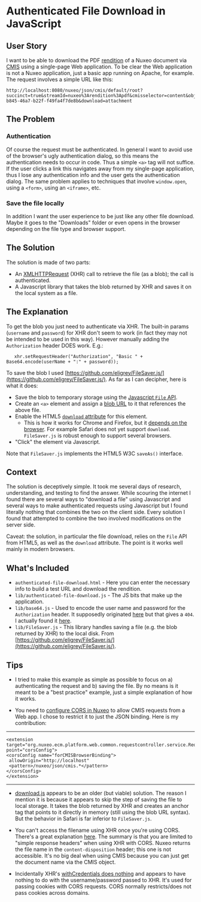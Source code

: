 # Authenticated File Download in JavaScript

## User Story

I want to be able to download the PDF [rendition](https://doc.nuxeo.com/x/Mo5kAQ) of a Nuxeo document via [CMIS](https://doc.nuxeo.com/x/JIAO) using a single-page Web application. To be clear the Web application is not a Nuxeo application, just a basic app running on Apache, for example.  The request involves a simple URL like this:

    http://localhost:8080/nuxeo/json/cmis/default/root?succinct=true&streamId=nuxeo%3Arendition%3Apdf&cmisselector=content&objectId=07cdb579-b845-46a7-b22f-f49fa4f7de8b&download=attachment

## The Problem

### Authentication

Of course the request must be authenticated.  In general I want to avoid use of the browser's ugly authentication dialog, so this means the authentication needs to occur in code.  Thus a simple `<a>` tag will not suffice.  If the user clicks a link this navigates away from my single-page application, thus I lose any authentication info and the user gets the authentication dialog. The same problem applies to techniques that involve `window.open`, using a `<form>`, using an `<iframe>`, etc.

### Save the file locally

In addition I want the user experience to be just like any other file download. Maybe it goes to the "Downloads" folder or even opens in the browser depending on the file type and browser support.

## The Solution

The solution is made of two parts:

* An [XMLHTTPRequest](https://xhr.spec.whatwg.org/) (XHR) call to retrieve the file (as a blob); the call is authenticated.
* A Javascript library that takes the blob returned by XHR and saves it on the local system as a file.

## The Explanation

To get the blob you just need to authenticate via XHR. The built-in params (`username` and `password`) for XHR don't seem to work (in fact they may not be intended to be used in this way). However manually adding the `Authorization` header DOES work.  E.g.:

       xhr.setRequestHeader("Authorization", "Basic " + Base64.encode(userName + ":" + password));

To save the blob I used [https://github.com/eligrey/FileSaver.js/](https://github.com/eligrey/FileSaver.js/). As far as I can decipher, here is what it does:

* Save the blob to temporary storage using the [Javascript `File` API](http://www.w3.org/TR/file-upload/).
* Create an `<a>` element and assign a [blob URL](http://www.w3.org/TR/FileAPI/#DefinitionOfScheme) to it that references the above file.
* Enable the HTML5 [`download` attribute](http://www.w3.org/TR/html5/links.html#downloading-resources) for this element.
    * This is how it works for Chrome and Firefox, but it [depends on the browser](http://caniuse.com/#feat=download). For example Safari does not yet support `download`.  `FileSaver.js` is robust enough to support several browsers.
* "Click" the element via Javascript.

Note that `FileSaver.js` implements the HTML5 W3C `saveAs()` interface.

## Context

The solution is deceptively simple. It took me several days of research, understanding, and testing to find the answer. While scouring the internet I found there are several ways to "download a file" using Javascript and several ways to make authenticated requests using Javascript but I found literally nothing that combines the two on the client side.  Every solution I found that attempted to combine the two involved modifications on the server side.

Caveat: the solution, in particular the file download, relies on the `File` API from HTML5, as well as the `download` attribute.  The point is it works well mainly in modern browsers.

## What's Included

* `authenticated-file-download.html` - Here you can enter the necessary info to build a test URL and download the rendition.
* `lib/authenticated-file-download.js` - The JS bits that make up the application.
* `lib/base64.js` - Used to encode the user name and password for the `Authorization` header. It supposedly originated [here](http://www.webtoolkit.info/javascript-base64.html) but that gives a `404`. I actually found it [here](http://stackoverflow.com/a/246813).
* `lib/FileSaver.js` - This library handles saving a file (e.g. the blob returned by XHR) to the local disk.  From [https://github.com/eligrey/FileSaver.js/](https://github.com/eligrey/FileSaver.js/).

## Tips

* I tried to make this example as simple as possible to focus on a) authenticating the request and b) saving the file.  By no means is it meant to be a "best practice" example, just a simple explanation of how it works.

* You need to [configure CORS in Nuxeo](https://doc.nuxeo.com/x/vIvZ) to allow CMIS requests from a Web app. I chose to restrict it to just the JSON binding.  Here is my contribution:

***

    <extension target="org.nuxeo.ecm.platform.web.common.requestcontroller.service.RequestControllerService" point="corsConfig">
    <corsConfig name="forCMISBrowserBinding">
     allowOrigin="http://localhost"
     <pattern>/nuxeo/json/cmis.*</pattern>
    </corsConfig>
    </extension>

***

* [download.js](http://danml.com/download.html) appears to be an older (but viable) solution.  The reason I mention it is because it appears to skip the step of saving the file to local storage.  It takes the blob returned by XHR and creates an anchor tag that points to it directly in memory (still using the blob URL syntax).  But the behavior in Safari is far inferior to `FileSaver.js`.

* You can't access the filename using XHR once you're using CORS. There's a great explanation [here](http://stackoverflow.com/a/7463297). The summary is that you are limited to "simple response headers" when using XHR with CORS.  Nuxeo returns the file name in the `content-disposition` header; this one is not accessible.  It's no big deal when using CMIS because you can just get the document name via the CMIS object. 

* Incidentally XHR's [withCredentials does nothing](http://chrisroos.co.uk/blog/2013-03-08-the-behaviour-of-xmlhttprequest-withcredentials-when-used-with-cors) and appears to have nothing to do with the username/password passed to XHR. It's used for passing cookies with CORS requests.  CORS normally restricts/does not pass cookies across domains.